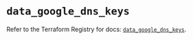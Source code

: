 # `data_google_dns_keys`

Refer to the Terraform Registry for docs: [`data_google_dns_keys`](https://registry.terraform.io/providers/hashicorp/google/6.35.0/docs/data-sources/dns_keys).
